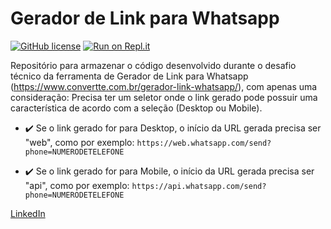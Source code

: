 # Gerador de Link para Whatsapp

[![GitHub license](https://img.shields.io/github/license/Lawniet/GeradorLinkWhatsapp_TakeBlip)](https://github.com/Lawniet/GeradorLinkWhatsapp_TakeBlip/blob/master/LICENSE)
[![Run on Repl.it](https://repl.it/badge/github/Lawniet/GeradorLinkWhatsapp_TakeBlip)](https://repl.it/github/Lawniet/GeradorLinkWhatsapp_TakeBlip)

Repositório para armazenar o código desenvolvido durante o desafio técnico da ferramenta de Gerador de Link para Whatsapp (https://www.convertte.com.br/gerador-link-whatsapp/),
com apenas uma consideração: Precisa ter um seletor onde o link gerado pode possuir uma característica de acordo com a seleção (Desktop ou Mobile).

- ✔️ Se o link gerado for para Desktop, o início da URL gerada precisa ser "web", como por exemplo: ``` https://web.whatsapp.com/send?phone=NUMERODETELEFONE ```

- ✔️ Se o link gerado for para Mobile, o início da URL gerada precisa ser "api", como por exemplo: ``` https://api.whatsapp.com/send?phone=NUMERODETELEFONE ```


[LinkedIn](https://www.linkedin.com/in/lauany-reis-da-silva/)